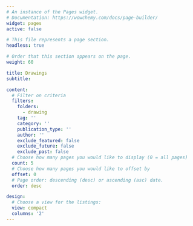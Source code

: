```yaml
---
# An instance of the Pages widget.
# Documentation: https://wowchemy.com/docs/page-builder/
widget: pages
active: false

# This file represents a page section.
headless: true

# Order that this section appears on the page.
weight: 60

title: Drawings
subtitle:

content:
  # Filter on criteria
  filters:
    folders:
      - drawing
    tag: ''
    category: ''
    publication_type: ''
    author: ''
    exclude_featured: false
    exclude_future: false
    exclude_past: false
  # Choose how many pages you would like to display (0 = all pages)
  count: 5
  # Choose how many pages you would like to offset by
  offset: 0
  # Page order: descending (desc) or ascending (asc) date.
  order: desc

design:
  # Choose a view for the listings:
  view: compact
  columns: '2'
---
```

